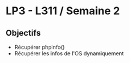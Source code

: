 # LP3 - L311 / Semaine 2

## Objectifs

- Récupérer phpinfo()
- Récupérer les infos de l'OS dynamiquement